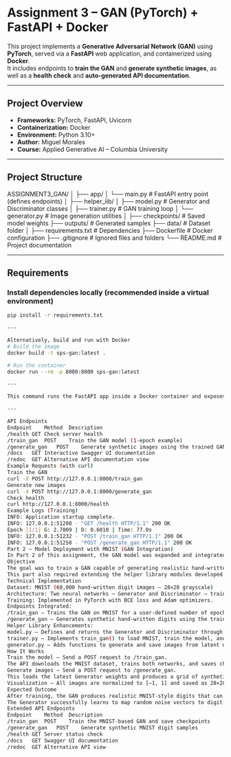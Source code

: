 # Assignment 3 – GAN (PyTorch) + FastAPI + Docker  

This project implements a **Generative Adversarial Network (GAN)** using **PyTorch**, served via a **FastAPI** web application, and containerized using **Docker**.  
It includes endpoints to **train the GAN** and **generate synthetic images**, as well as a **health check** and **auto-generated API documentation**.

---

## Project Overview
- **Frameworks:** PyTorch, FastAPI, Uvicorn  
- **Containerization:** Docker  
- **Environment:** Python 3.10+  
- **Author:** Miguel Morales  
- **Course:** Applied Generative AI – Columbia University  

---

## Project Structure
ASSIGNMENT3_GAN/
│
├── app/
│ └── main.py # FastAPI entry point (defines endpoints)
│
├── helper_lib/
│ ├── model.py # Generator and Discriminator classes
│ ├── trainer.py # GAN training loop
│ └── generator.py # Image generation utilities
│
├── checkpoints/ # Saved model weights
├── outputs/ # Generated samples
├── data/ # Dataset folder
│
├── requirements.txt # Dependencies
├── Dockerfile # Docker configuration
├── .gitignore # Ignored files and folders
└── README.md # Project documentation

---

## Requirements



### Install dependencies locally (recommended inside a virtual environment)
```bash
pip install -r requirements.txt

---

Alternatively, build and run with Docker
# Build the image
docker build -t sps-gan:latest .

# Run the container
docker run --rm -p 8000:8000 sps-gan:latest

---

This command runs the FastAPI app inside a Docker container and exposes it at port 8000.

---

API Endpoints
Endpoint	Method	Description
/health	GET	Check server health
/train_gan	POST	Train the GAN model (1-epoch example)
/generate_gan	POST	Generate synthetic images using the trained GAN
/docs	GET	Interactive Swagger UI documentation
/redoc	GET	Alternative API documentation view
Example Requests (with curl)
Train the GAN
curl -X POST http://127.0.0.1:8000/train_gan
Generate new images
curl -X POST http://127.0.0.1:8000/generate_gan
Check health
curl http://127.0.0.1:8000/health
Example Logs (Training)
INFO: Application startup complete.
INFO: 127.0.0.1:51208 - "GET /health HTTP/1.1" 200 OK
Epoch [1/1] G: 2.7809 | D: 0.6010 | Time: 77.0s
INFO: 127.0.0.1:51232 - "POST /train_gan HTTP/1.1" 200 OK
INFO: 127.0.0.1:51258 - "POST /generate_gan HTTP/1.1" 200 OK
Part 2 – Model Deployment with MNIST (GAN Integration)
In Part 2 of this assignment, the GAN model was expanded and integrated with the MNIST dataset to demonstrate the full pipeline of training, generation, and deployment through FastAPI.
Objective
The goal was to train a GAN capable of generating realistic hand-written digits using the MNIST dataset, and to make it accessible through the existing API endpoints.
This part also required extending the helper library modules developed in previous modules to support the new training and generation workflow.
Technical Implementation
Dataset: MNIST (60,000 hand-written digit images – 28×28 grayscale)
Architecture: Two neural networks – Generator and Discriminator – trained adversarially.
Training: Implemented in PyTorch with BCE loss and Adam optimizers.
Endpoints Integrated:
/train_gan – Trains the GAN on MNIST for a user-defined number of epochs.
/generate_gan – Generates synthetic hand-written digits using the trained generator.
Helper Library Enhancements:
model.py – Defines and returns the Generator and Discriminator through get_model().
trainer.py – Implements train_gan() to load MNIST, train the model, and save checkpoints and sample grids.
generator.py – Adds functions to generate and save images from latent noise vectors.
How It Works
Train the model – Send a POST request to /train_gan.
The API downloads the MNIST dataset, trains both networks, and saves checkpoints under /checkpoints.
Generate images – Send a POST request to /generate_gan.
This loads the latest Generator weights and produces a grid of synthetic digits at /outputs/generated_grid.png.
Visualization – All images are normalized to [–1, 1] and saved as 28×28 grayscale samples for evaluation.
Expected Outcome
After training, the GAN produces realistic MNIST-style digits that can be visualized via the generated grid.
The Generator successfully learns to map random noise vectors to digit-like patterns through adversarial learning.
Extended API Endpoints
Endpoint	Method	Description
/train_gan	POST	Train the MNIST-based GAN and save checkpoints
/generate_gan	POST	Generate synthetic MNIST digit samples
/health	GET	Server status check
/docs	GET	Swagger UI documentation
/redoc	GET	Alternative API view
